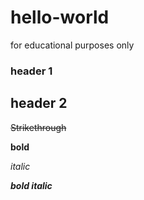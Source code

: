 # hello-world
for educational purposes only

### header 1
## header 2

~~Strikethrough~~

**bold**

*italic*

***bold italic***
